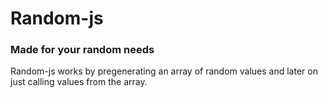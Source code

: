 # Random-js
### Made for your random needs

Random-js works by pregenerating an array of random values and later on just calling values from the array. 
